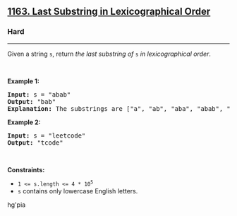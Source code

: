 <h2><a href="https://leetcode.com/problems/last-substring-in-lexicographical-order/">1163. Last Substring in Lexicographical Order</a></h2><h3>Hard</h3><hr><div><p>Given a string <code>s</code>, return <em>the last substring of</em> <code>s</code> <em>in lexicographical order</em>.</p>

<p>&nbsp;</p>
<p><strong>Example 1:</strong></p>

<pre><strong>Input:</strong> s = "abab"
<strong>Output:</strong> "bab"
<strong>Explanation:</strong> The substrings are ["a", "ab", "aba", "abab", "b", "ba", "bab"]. The lexicographically maximum substring is "bab".
</pre>

<p><strong>Example 2:</strong></p>

<pre><strong>Input:</strong> s = "leetcode"
<strong>Output:</strong> "tcode"
</pre>

<p>&nbsp;</p>
<p><strong>Constraints:</strong></p>

<ul>
	<li><code>1 &lt;= s.length &lt;= 4 * 10<sup>5</sup></code></li>
	<li><code>s</code> contains only lowercase English letters.</li>
</ul>
</div>

hg'pia
